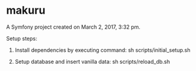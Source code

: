 makuru
======

A Symfony project created on March 2, 2017, 3:32 pm.

Setup steps:


1. Install dependencies by executing command: sh scripts/initial_setup.sh 

2. Setup database and insert vanilla data: sh scripts/reload_db.sh

